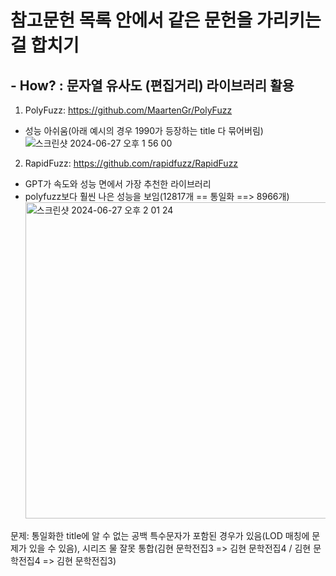 # 참고문헌 목록 안에서 같은 문헌을 가리키는 걸 합치기

## - How? : 문자열 유사도 (편집거리) 라이브러리 활용

1. PolyFuzz: https://github.com/MaartenGr/PolyFuzz
* 성능 아쉬움(아래 예시의 경우 1990가 등장하는 title 다 묶어버림)
![스크린샷 2024-06-27 오후 1 56 00](https://github.com/WooYoungSeok/Reference-Auto-Detection/assets/138356414/9b6a1e96-6dc1-4af9-b7cb-bddea92891f6)

2. RapidFuzz: https://github.com/rapidfuzz/RapidFuzz
* GPT가 속도와 성능 면에서 가장 추천한 라이브러리
* polyfuzz보다 훨씬 나은 성능을 보임(12817개 ==  통일화  ==> 8966개)<img width="506" alt="스크린샷 2024-06-27 오후 2 01 24" src="https://github.com/WooYoungSeok/Reference-Auto-Detection/assets/138356414/ac4eacc7-7d46-41ec-845d-20aa90c03221">

문제: 통일화한 title에 알 수 없는 공백 특수문자가 포함된 경우가 있음(LOD 매칭에 문제가 있을 수 있음), 시리즈 물 잘못 통합(김현 문학전집3 => 김현 문학전집4 / 김현 문학전집4 => 김현 문학전집3)
